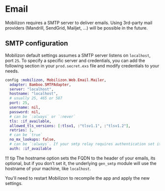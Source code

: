 # Email

Mobilizon requires a SMTP server to deliver emails. Using 3rd-party mail providers (Mandrill, SendGrid, Mailjet, …) will be possible in the future.

## SMTP configuration

Mobilizon default settings assumes a SMTP server listens on `localhost`, port `25`. To specify a specific server and credentials, you can add the following section in your `prod.secret.exs` file and modify credentials to your needs.

```elixir
config :mobilizon, Mobilizon.Web.Email.Mailer,
  adapter: Bamboo.SMTPAdapter,
  server: "localhost",
  hostname: "localhost",
  # usually 25, 465 or 587
  port: 25,
  username: nil,
  password: nil,
  # can be `:always` or `:never`
  tls: :if_available,
  allowed_tls_versions: [:tlsv1, :"tlsv1.1", :"tlsv1.2"],
  retries: 1,
  # can be `true`
  no_mx_lookups: false,
  # can be `:always`. If your smtp relay requires authentication set it to `:always`.
  auth: :if_available
```

!!! tip
    The hostname option sets the FQDN to the header of your emails, its optional, but if you don't set it, the underlying `gen_smtp` module will use the hostname of your machine, like `localhost`.

You'll need to restart Mobilizon to recompile the app and apply the new settings.
